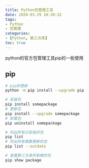 ```yaml
---
title: Python包管理工具
date: 2020-03-29 10:30:32
tags: 
- Python
- 包管理
categories:
- [Python, 第三方库]
toc: true
---
```

python的官方包管理工具pip的一些使用
<!--more-->
## pip

```bash
# pip的更新
python -m pip install --upgrade pip

# 安装包
pip install somepackage
# 更新包
pip install --upgrade somepackage
# 卸载包
pip uninstall somepackage

# 列出所有已安装的包
pip list 
# 列出所有需要更新的包
pip list --outdate

# 查看第三方库所依赖的包
pip show package
```